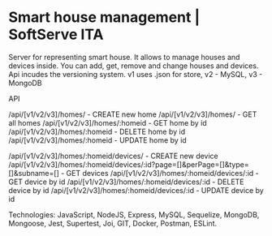# Smart house management | SoftServe ITA

Server for representing smart house. It allows to manage houses and devices
inside. You can add, get, remove and change houses and devices. Api incudes the
versioning system. v1 uses .json for store, v2 - MySQL, v3 - MongoDB

API

/api/[v1/v2/v3]/homes/ - CREATE new home 
/api/[v1/v2/v3]/homes/ - GET all homes
/api/[v1/v2/v3]/homes/:homeid - GET home by id 
/api/[v1/v2/v3]/homes/:homeid - DELETE home by id 
/api/[v1/v2/v3]/homes/:homeid - UPDATE home by id

/api/[v1/v2/v3]/homes/:homeid/devices/ - CREATE new device
/api/[v1/v2/v3]/homes/:homeid/devices/:id?page=[]&perPage=[]&type=[]&subname=[] - GET devices 
/api/[v1/v2/v3]/homes/:homeid/devices/:id - GET device by id
/api/[v1/v2/v3]/homes/:homeid/devices/:id - DELETE device by id
/api/[v1/v2/v3]/homes/:homeid/devices/:id - UPDATE device by id

Technologies: JavaScript, NodeJS, Express, MySQL, Sequelize, MongoDB, Mongoose,
Jest, Supertest, Joi, GIT, Docker, Postman, ESLint.
